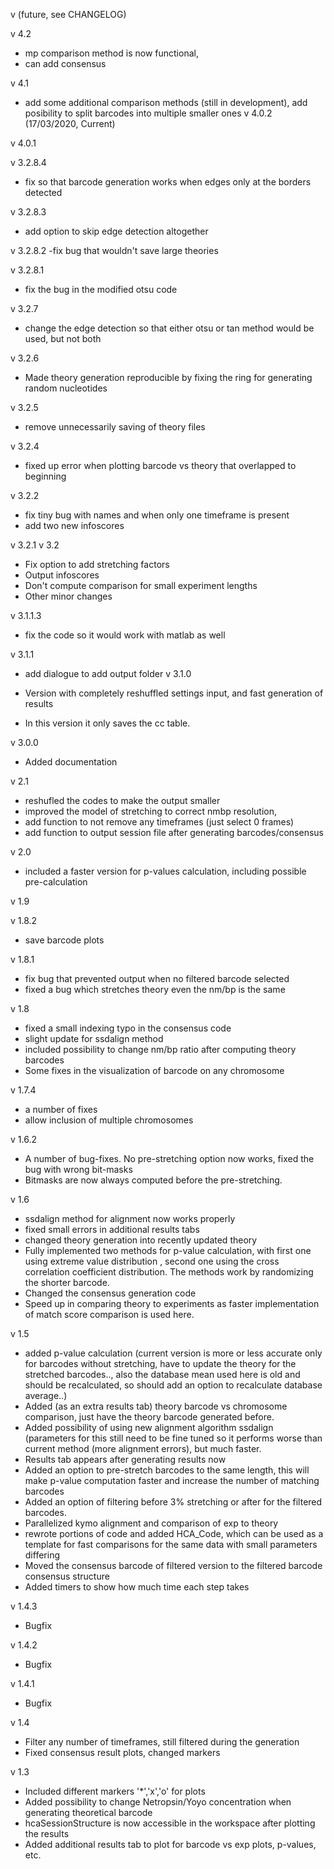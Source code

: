 v (future, see CHANGELOG)

v 4.2 
- mp comparison method is now functional,
- can add consensus

v 4.1 
- add some additional comparison methods (still in development), add posibility to split barcodes into multiple smaller ones
v 4.0.2 (17/03/2020, Current)

v 4.0.1 

v 3.2.8.4
- fix so that barcode generation works when edges only at the borders detected

v 3.2.8.3
- add option to skip edge detection altogether

v 3.2.8.2
-fix bug that wouldn't save large theories

v 3.2.8.1

- fix the bug in the modified otsu code

v 3.2.7

- change the edge detection so that either otsu or tan method would be used, but not both

v 3.2.6

- Made theory generation reproducible by fixing the ring for generating random nucleotides

v 3.2.5

- remove unnecessarily saving of theory files

v 3.2.4 

- fixed up error when plotting barcode vs theory that overlapped to beginning

v 3.2.2

- fix tiny bug with names and when only one timeframe is present
- add two new infoscores

v 3.2.1
v 3.2
- Fix option to add stretching factors
- Output infoscores
- Don't compute comparison for small experiment lengths
- Other minor changes

v 3.1.1.3
- fix the code so it would work with matlab as well

v 3.1.1
- add dialogue to add output folder 
v 3.1.0

- Version with completely reshuffled settings input, and fast generation of results
- In this version it only saves the cc table. 

v 3.0.0
- Added documentation


v 2.1
- reshufled the codes to make the output smaller
- improved the model of stretching to correct nmbp resolution, 
- add function to not remove any timeframes (just select 0 frames)
- add function to output session file after generating barcodes/consensus

v 2.0
- included a faster version for p-values calculation, including possible pre-calculation

v 1.9

v 1.8.2

- save barcode plots

v 1.8.1
- fix bug that prevented output when no filtered barcode selected
- fixed a bug which stretches theory even the nm/bp is the same

v 1.8

- fixed a small indexing typo in the consensus code
- slight update for ssdalign method
- included possibility to change nm/bp ratio after computing theory barcodes
- Some fixes in the visualization of barcode on any chromosome

v 1.7.4

- a number of fixes
- allow inclusion of multiple chromosomes

v 1.6.2

- A number of bug-fixes. No pre-stretching option now works, fixed the bug with wrong bit-masks
- Bitmasks are now always computed before the pre-stretching.


v 1.6

- ssdalign method for alignment now works properly
- fixed small errors in additional results tabs
- changed theory generation into recently updated theory
- Fully implemented two methods for p-value calculation, with first one using extreme value distribution
, second one using the cross correlation coefficient distribution.
The methods work by randomizing the shorter barcode.
- Changed the consensus generation code
- Speed up in comparing theory to experiments as faster implementation of match score comparison is used here.

v 1.5

- added p-value calculation (current version is more or less accurate only for barcodes without stretching, have to update
 the theory for the stretched barcodes.., also the database mean used here is old and should be recalculated, so should add an option to recalculate database average..)
- Added (as an extra results tab) theory barcode vs chromosome comparison, just have the theory barcode generated before.
- Added possibility of using new alignment algorithm ssdalign (parameters for this still need to be fine tuned so it performs worse than 
current method (more alignment errors), but much faster.
- Results tab appears after generating results now
- Added an option to pre-stretch barcodes to the same length, this will make p-value computation faster and increase the number of matching barcodes
- Added an option of filtering before 3% stretching or after for the filtered barcodes. 
- Parallelized kymo alignment and comparison of exp to theory
- rewrote portions of code and added HCA_Code, which can be used as a template for fast comparisons for the same data with small parameters differing
- Moved the consensus barcode of filtered version to the filtered barcode consensus structure
- Added timers to show how much time each step takes

v 1.4.3
- Bugfix

v 1.4.2

- Bugfix

v 1.4.1

- Bugfix

v 1.4

- Filter any number of timeframes, still filtered during the generation
- Fixed consensus result plots, changed markers

v 1.3

- Included different markers '*','x','o' for plots
- Added possibility to change Netropsin/Yoyo concentration when generating theoretical barcode
- hcaSessionStructure is now accessible in the workspace after plotting the results
- Added additional results tab to plot for barcode vs exp plots, p-values, etc.

